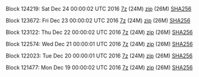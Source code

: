 Block 124219: Sat Dec 24 00:00:02 UTC 2016 [7z](https://transfer.sh/vRl8U/bootstrap.dat.20161224.7z) (24M) [zip](https://transfer.sh/OvABG/bootstrap.dat.20161224.zip) (26M) [SHA256](https://transfer.sh/8KKuh/sha256.txt)

Block 123672: Fri Dec 23 00:00:02 UTC 2016 [7z](https://transfer.sh/jYCmt/bootstrap.dat.20161223.7z) (24M) [zip](https://transfer.sh/VWw9X/bootstrap.dat.20161223.zip) (26M) [SHA256](https://transfer.sh/4p1N2/sha256.txt)

Block 123122: Thu Dec 22 00:00:02 UTC 2016 [7z](https://transfer.sh/qRA5A/bootstrap.dat.20161222.7z) (24M) [zip](https://transfer.sh/OYUpF/bootstrap.dat.20161222.zip) (26M) [SHA256](https://transfer.sh/bbLiU/sha256.txt)

Block 122574: Wed Dec 21 00:00:01 UTC 2016 [7z](https://transfer.sh/15IrGO/bootstrap.dat.20161221.7z) (24M) [zip](https://transfer.sh/Rr9yz/bootstrap.dat.20161221.zip) (26M) [SHA256](https://transfer.sh/c9nxQ/sha256.txt)

Block 122023: Tue Dec 20 00:00:01 UTC 2016 [7z](https://transfer.sh/rq1Sp/bootstrap.dat.20161220.7z) (24M) [zip](https://transfer.sh/XD8KK/bootstrap.dat.20161220.zip) (26M) [SHA256](https://transfer.sh/XzR5r/sha256.txt)

Block 121477: Mon Dec 19 00:00:02 UTC 2016 [7z](https://transfer.sh/osPWn/bootstrap.dat.20161219.7z) (24M) [zip](https://transfer.sh/wyfqf/bootstrap.dat.20161219.zip) (26M) [SHA256](https://transfer.sh/acApK/sha256.txt)
